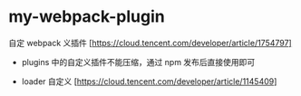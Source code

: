 # my-webpack-plugin

自定 webpack 义插件 [https://cloud.tencent.com/developer/article/1754797]

- plugins 中的自定义插件不能压缩，通过 npm 发布后直接使用即可

- loader 自定义 [https://cloud.tencent.com/developer/article/1145409]
